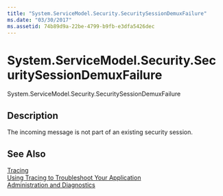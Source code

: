 ```yaml
---
title: "System.ServiceModel.Security.SecuritySessionDemuxFailure"
ms.date: "03/30/2017"
ms.assetid: 74b89d9a-22be-4799-b9fb-e3dfa5426dec
---
```

# System.ServiceModel.Security.SecuritySessionDemuxFailure
System.ServiceModel.Security.SecuritySessionDemuxFailure  
  
## Description  
 The incoming message is not part of an existing security session.  
  
## See Also  
 [Tracing](../../../../../docs/framework/wcf/diagnostics/tracing/index.md)  
 [Using Tracing to Troubleshoot Your Application](../../../../../docs/framework/wcf/diagnostics/tracing/using-tracing-to-troubleshoot-your-application.md)  
 [Administration and Diagnostics](../../../../../docs/framework/wcf/diagnostics/index.md)

